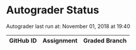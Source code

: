 # Autograder Status
Autograder last run at: November 01, 2018 at 19:40

| GitHub ID | Assignment | Graded Branch |
|-----------|------------|---------------|
